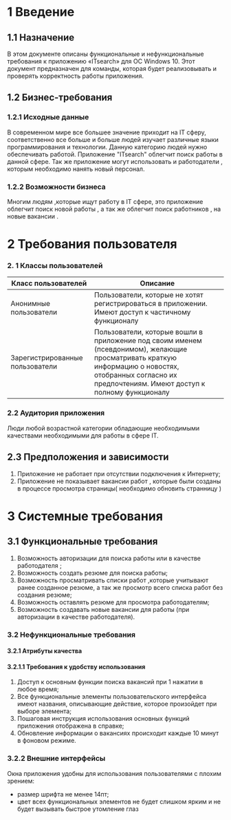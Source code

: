 # 1 Введение

## **1.1 Назначение**

В этом документе описаны функциональные и нефункциональные требования к приложению «ITsearch» для ОС Windows 10. Этот документ предназначен для команды, которая будет реализовывать и проверять корректность работы приложения.

## **1.2 Бизнес-требования**

### **1.2.1 Исходные данные**

В современном мире все большее значение приходит на IT сферу, соответственно все больше и больше людей изучает различные языки программирования и технологии. Данную категорию людей нужно обеспечивать  работой. Приложение &quot;ITsearch&quot; облегчит поиск работы в данной сфере. Так же приложение могут использовать и работодатели , которым необходимо нанять новый персонал.

### **1.2.2 Возможности бизнеса**

Многим людям ,которые ищут работу в IT сфере, это приложение облегчит поиск новой работы , а так же облегчит поиск работников , на новые вакансии .

# 2 Требования пользователя

### **2.** 1 Классы пользователей

| **Класс пользователей** | **Описание** |
| --- | --- |
| Анонимные пользователи | Пользователи, которые не хотят регистрироваться в приложении. Имеют доступ к частичному функционалу |
| Зарегистрированные пользователи  | Пользователи, которые вошли в приложение под своим именем (псевдонимом), желающие просматривать краткую информацию о новостях, отобранных согласно их предпочтениям. Имеют доступ к полному функционалу |

### 2.2 Аудитория приложения

Люди любой возрастной категории обладающие необходимыми качествами необходимыми для работы в сфере IT.

## 2.3 Предположения и зависимости

1. Приложение не работает при отсутствии подключения к Интернету;
2. Приложение не показывает вакансии работ , которые были созданы в процессе просмотра страницы( необходимо обновить странницу )


# 3 Системные требования

## 3.1 Функциональные требования

1. Возможность авторизации для поиска работы или в качестве работодателя ;
2. Возможность создать резюме для поиска работы;
3. Возможность просматривать списки работ ,которые учитывают ранее созданное резюме, а так же просмотр всего списка работ  без создания резюме;
4. Возможность оставлять резюме для просмотра работодателям;
5. Возможность создавать новые вакансии для работы (при авторизации в качестве работодателя).

### **3.2 Нефункциональные требования**

#### **3.2.1 Атрибуты качества**

#### 3.2.1.1 Требования к удобству использования

1. Доступ к основным функции поиска вакансий при 1 нажатии в любое время;
2. Все функциональные элементы пользовательского интерфейса имеют названия, описывающие действие, которое произойдет при выборе элемента;
3. Пошаговая инструкция использования основных функций приложения отображена в справке;
4. Обновление информации о вакансиях происходит каждые 10 минут в фоновом режиме.

### 3.2.2 Внешние интерфейсы

Окна приложения удобны для использования пользователями с плохим зрением:

- размер шрифта не менее 14пт;
- цвет всех функциональных элементов не будет слишком ярким и не будет вызывать быстрое утомление глаз

